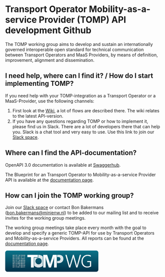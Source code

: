Transport Operator Mobility-as-a-service Provider (TOMP) API development Github
====

The TOMP working group aims to develop and sustain an internationally governed interoperable open standard for technical communication between Transport Operators and MaaS Providers, by means of definition, improvement, alignment and dissemination.

I need help, where can I find it? / How do I start implementing TOMP?
---
If you need help with your TOMP-integration as a Transport Operator or a MaaS-Provider, use the following channels:
 1. First look at the [Wiki](https://github.com/TOMP-WG/TOMP-API/wiki), a lot of flows are described there. The wiki relates to the latest API-version.
 2. If you have any questions regarding TOMP or how to implement it, please find us in Slack. There are a lot of developers there that can help you. Slack is a chat tool and very easy to use. Use this link to join our [Slack space](https://join.slack.com/t/tomp-wg/shared_invite/zt-e3fftun7-qCs8FyXZPPy9pt_opyFw0Q).

Where can I find the API-documentation?
---
OpenAPI 3.0 documentation is available at [Swaggerhub](https://app.swaggerhub.com/apis-docs/TOMP-API-WG/transport-operator_maas_provider_api/).

The Blueprint for an Transport Operator to Mobility-as-a-service Provider API is available at the [documentation page](https://github.com/TOMP-WG/TOMP-API/tree/master/documents). 

How can I join the TOMP working group?
---
Join our [Slack space](https://join.slack.com/t/tomp-wg/shared_invite/zt-e3fftun7-qCs8FyXZPPy9pt_opyFw0QPlease) or contact Bon Bakermans (bon.bakermans@minienw.nl) to be added to our mailing list and to receive invites for the working group meetings.

The working group meetings take place every month with the goal to develop and specify a generic TOMP-API for use by Transport Operators and Mobility-as-a-service Providers. All reports can be found at the [documentation page](https://github.com/TOMP-WG/TOMP-API/tree/master/documents/working%20group%20reports).





<img align="center" src="https://github.com/TOMP-WG/website/blob/master/wiki/images/TOMP%20WG%20grey.png" width="300">

